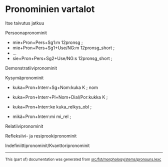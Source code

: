 

# Pronominien vartalot

Itse taivutus jatkuu

Persoonapronominit

* mie+Pron+Pers+Sg1:m        12pronsg       ; 
* mie+Pron+Pers+Sg1+Use/NG:m 12pronsg_short ; 
* ...
* sie+Pron+Pers+Sg2+Use/NG:s 12pronsg_short ; 

Demonstratiivipronominit

Kysymäpronominit
* kuka+Pron+Interr+Sg+Nom:kuka   K  ;  nom
* kuka+Pron+Interr+Pl+Nom+Dial/Por:kukka  K  ;  

* kuka+Pron+Interr:ke             kuka_relkys_obl  ;  

* mikä+Pron+Interr:mi             mi_rel  ;  

Relatiivipronominit

Refleksiivi- ja resiprookipronominit

Indefiniittipronominit/Kvanttoripronominit

* * *

<small>This (part of) documentation was generated from [src/fst/morphology/stems/pronouns.lexc](https://github.com/giellalt/lang-fkv/blob/main/src/fst/morphology/stems/pronouns.lexc)</small>
